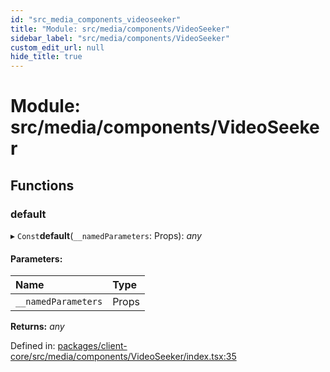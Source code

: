```yaml
---
id: "src_media_components_videoseeker"
title: "Module: src/media/components/VideoSeeker"
sidebar_label: "src/media/components/VideoSeeker"
custom_edit_url: null
hide_title: true
---
```


# Module: src/media/components/VideoSeeker

## Functions

### default

▸ `Const`**default**(`__namedParameters`: Props): *any*

#### Parameters:

Name | Type |
:------ | :------ |
`__namedParameters` | Props |

**Returns:** *any*

Defined in: [packages/client-core/src/media/components/VideoSeeker/index.tsx:35](https://github.com/xr3ngine/xr3ngine/blob/a16a45d7e/packages/client-core/src/media/components/VideoSeeker/index.tsx#L35)
